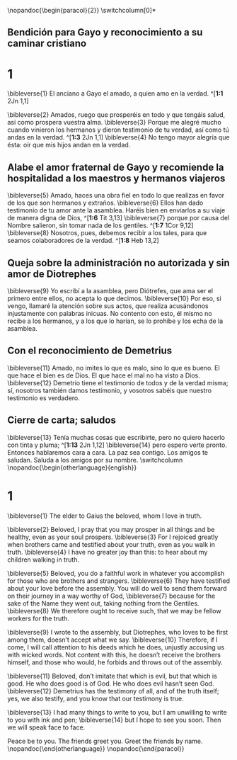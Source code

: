  \nopandoc{\begin{paracol}{2}}
\switchcolumn[0]*

## Bendición para Gayo y reconocimiento a su caminar cristiano
# 1
\bibleverse{1} El anciano a Gayo el amado, a quien amo en la verdad. ^[**1:1** 2Jn 1,1]

\bibleverse{2} Amados, ruego que prosperéis en todo y que tengáis salud, así como prospera vuestra alma. \bibleverse{3} Porque me alegré mucho cuando vinieron los hermanos y dieron testimonio de tu verdad, así como tú andas en la verdad. ^[**1:3** 2Jn 1,1] \bibleverse{4} No tengo mayor alegría que ésta: oír que mis hijos andan en la verdad.

## Alabe el amor fraternal de Gayo y recomiende la hospitalidad a los maestros y hermanos viajeros
\bibleverse{5} Amado, haces una obra fiel en todo lo que realizas en favor de los que son hermanos y extraños. \bibleverse{6} Ellos han dado testimonio de tu amor ante la asamblea. Haréis bien en enviarlos a su viaje de manera digna de Dios, ^[**1:6** Tit 3,13] \bibleverse{7} porque por causa del Nombre salieron, sin tomar nada de los gentiles. ^[**1:7** 1Cor 9,12] \bibleverse{8} Nosotros, pues, debemos recibir a los tales, para que seamos colaboradores de la verdad. ^[**1:8** Heb 13,2]

## Queja sobre la administración no autorizada y sin amor de Diotrephes
\bibleverse{9} Yo escribí a la asamblea, pero Diótrefes, que ama ser el primero entre ellos, no acepta lo que decimos. \bibleverse{10} Por eso, si vengo, llamaré la atención sobre sus actos, que realiza acusándonos injustamente con palabras inicuas. No contento con esto, él mismo no recibe a los hermanos, y a los que lo harían, se lo prohíbe y los echa de la asamblea.

## Con el reconocimiento de Demetrius
\bibleverse{11} Amado, no imites lo que es malo, sino lo que es bueno. El que hace el bien es de Dios. El que hace el mal no ha visto a Dios. \bibleverse{12} Demetrio tiene el testimonio de todos y de la verdad misma; sí, nosotros también damos testimonio, y vosotros sabéis que nuestro testimonio es verdadero.

## Cierre de carta; saludos
\bibleverse{13} Tenía muchas cosas que escribirte, pero no quiero hacerlo con tinta y pluma; ^[**1:13** 2Jn 1,12] \bibleverse{14} pero espero verte pronto. Entonces hablaremos cara a cara. La paz sea contigo. Los amigos te saludan. Saluda a los amigos por su nombre.
\switchcolumn
\nopandoc{\begin{otherlanguage}{english}}

# 1
\bibleverse{1} The elder to Gaius the beloved, whom I love in truth. 

\bibleverse{2} Beloved, I pray that you may prosper in all things and be healthy, even as your soul prospers. \bibleverse{3} For I rejoiced greatly when brothers came and testified about your truth, even as you walk in truth. \bibleverse{4} I have no greater joy than this: to hear about my children walking in truth. 

\bibleverse{5} Beloved, you do a faithful work in whatever you accomplish for those who are brothers and strangers. \bibleverse{6} They have testified about your love before the assembly. You will do well to send them forward on their journey in a way worthy of God, \bibleverse{7} because for the sake of the Name they went out, taking nothing from the Gentiles. \bibleverse{8} We therefore ought to receive such, that we may be fellow workers for the truth. 

\bibleverse{9} I wrote to the assembly, but Diotrephes, who loves to be first among them, doesn’t accept what we say. \bibleverse{10} Therefore, if I come, I will call attention to his deeds which he does, unjustly accusing us with wicked words. Not content with this, he doesn’t receive the brothers himself, and those who would, he forbids and throws out of the assembly. 

\bibleverse{11} Beloved, don’t imitate that which is evil, but that which is good. He who does good is of God. He who does evil hasn’t seen God. \bibleverse{12} Demetrius has the testimony of all, and of the truth itself; yes, we also testify, and you know that our testimony is true. 

\bibleverse{13} I had many things to write to you, but I am unwilling to write to you with ink and pen; \bibleverse{14} but I hope to see you soon. Then we will speak face to face. 

Peace be to you. The friends greet you. Greet the friends by name.
\nopandoc{\end{otherlanguage}}
\nopandoc{\end{paracol}}
